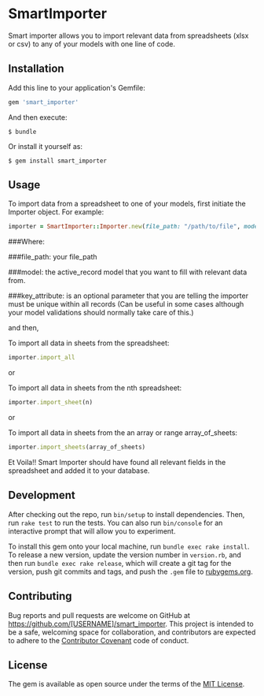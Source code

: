 # SmartImporter

Smart importer allows you to import relevant data from spreadsheets (xlsx or csv) to any of your models with one line of code.

## Installation

Add this line to your application's Gemfile:

```ruby
gem 'smart_importer'
```

And then execute:

    $ bundle

Or install it yourself as:

    $ gem install smart_importer

## Usage

To import data from a spreadsheet to one of your models, first initiate the Importer object. For example:

```ruby
importer = SmartImporter::Importer.new(file_path: "/path/to/file", model: User, key_attribute: :name)
```

###Where: 

  ###file_path: your file_path

  ###model: the active_record model that you want to fill with relevant data from.

  ###key_attribute: is an optional parameter that you are telling the importer must be unique within all records (Can be useful in some cases although your model validations 
  should normally take care of this.)

and then,

To import all data in sheets from the spreadsheet:

```ruby
importer.import_all
```
or

To import all data in sheets from the nth spreadsheet:

```ruby
importer.import_sheet(n)
```
or

To import all data in sheets from the an array or range array_of_sheets:

```ruby
importer.import_sheets(array_of_sheets)
```

Et Voila!! Smart Importer should have found all relevant fields in the spreadsheet and added it to your database.


## Development

After checking out the repo, run `bin/setup` to install dependencies. Then, run `rake test` to run the tests. You can also run `bin/console` for an interactive prompt that will allow you to experiment.

To install this gem onto your local machine, run `bundle exec rake install`. To release a new version, update the version number in `version.rb`, and then run `bundle exec rake release`, which will create a git tag for the version, push git commits and tags, and push the `.gem` file to [rubygems.org](https://rubygems.org).

## Contributing

Bug reports and pull requests are welcome on GitHub at https://github.com/[USERNAME]/smart_importer. This project is intended to be a safe, welcoming space for collaboration, and contributors are expected to adhere to the [Contributor Covenant](http://contributor-covenant.org) code of conduct.


## License

The gem is available as open source under the terms of the [MIT License](http://opensource.org/licenses/MIT).

